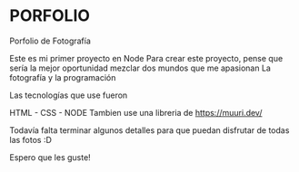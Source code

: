 # PORFOLIO
Porfolio de Fotografía 

Este es mi primer proyecto en Node 
Para crear este proyecto, pense que sería la mejor oportunidad mezclar dos mundos que me apasionan 
La fotografía y la programación 

Las tecnologías que use fueron 

HTML - CSS - NODE 
Tambien use una libreria de https://muuri.dev/

Todavía falta terminar algunos detalles para que puedan disfrutar de todas las fotos :D

Espero que les guste!
